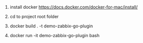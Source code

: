 1. install docker
https://docs.docker.com/docker-for-mac/install/

2. cd to project root folder
3. docker build . -t demo-zabbix-go-plugin
4. docker run -it demo-zabbix-go-plugin bash

